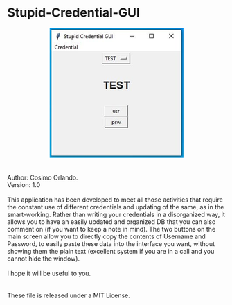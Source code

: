 # Stupid-Credential-GUI
<div style="text-align: center;">
<a href="https://github.com/cosmok82/Stupid-Credential-GUI/blob/main/thumbnail.jpg?raw=true">
<img alt="img" src="https://github.com/cosmok82/Stupid-Credential-GUI/blob/main/thumbnail.jpg?raw=true">
</a>
</div>
<br>
<br>
Author: Cosimo Orlando.<br>
Version: 1.0
<br>
<br>
This application has been developed to meet all those activities that require the constant use of different credentials and updating of the same, as in the smart-working. Rather than writing your credentials in a disorganized way, it allows you to have an easily updated and organized DB that you can also comment on (if you want to keep a note in mind).
The two buttons on the main screen allow you to directly copy the contents of Username and Password, to easily paste these data into the interface you want, without showing them the plain text (excellent system if you are in a call and you cannot hide the window).<br>
<br>
I hope it will be useful to you.<br>
<br>
<br>
These file is released under a MIT License.
<br>
<br>
<br>
